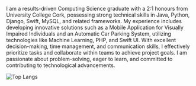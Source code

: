 I am a results-driven Computing Science graduate with a 2:1 honours from University College Cork, possessing strong technical skills in Java, Python, Django, Swift, MySQL, and related frameworks. My experience includes developing innovative solutions such as a Mobile Application for Visually Impaired Individuals and an Automatic Car Parking System, utilizing technologies like Machine Learning, PHP, and Swift UI. With excellent decision-making, time management, and communication skills, I effectively prioritize tasks and collaborate within teams to achieve project goals. I am passionate about problem-solving, eager to learn, and committed to contributing to technological advancements.


![Top Langs](https://github-readme-stats.vercel.app/api/top-langs/?username=SrK1080&layout=compact&langs_count=10)
<!--
**SrK1080/SrK1080** is a ✨ _special_ ✨ repository because its `README.md` (this file) appears on your GitHub profile.

Here are some ideas to get you started:

- 🔭 I’m currently working on ...
- 🌱 I’m currently learning ...
- 👯 I’m looking to collaborate on ...
- 🤔 I’m looking for help with ...
- 💬 Ask me about ...
- 📫 How to reach me: ...
- 😄 Pronouns: ...
- ⚡ Fun fact: ...
-->
